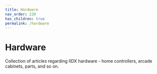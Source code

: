 ```yaml
---
title: Hardware
nav_order: 220
has_children: true
permalink: /hardware
---
```


# Hardware

Collection of articles regarding IIDX hardware - home controllers, arcade cabinets, parts, and so on.
